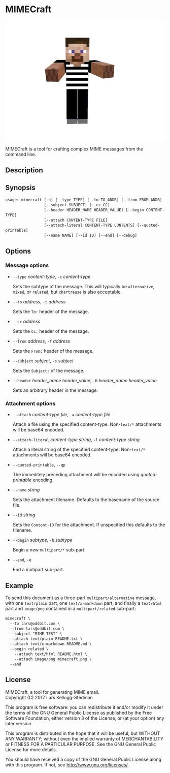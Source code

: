 MIMECraft
=========

![MIMECraft Logo][]

MIMECraft is a tool for crafting complex MIME messages from the command line.

[mimecraft logo]: mimecraft.png

Description
-----------

Synopsis
--------

    usage: mimecraft [-h] [--type TYPE] [--to TO_ADDR] [--from FROM_ADDR]
                     [--subject SUBJECT] [--cc CC]
                     [--header HEADER_NAME HEADER_VALUE] [--begin CONTENT-TYPE]
                     [--attach CONTENT-TYPE FILE]
                     [--attach-literal CONTENT-TYPE CONTENTS] [--quoted-printable]
                     [--name NAME] [--id ID] [--end] [--debug]

Options
-------

### Message options

- `--type` *content-type*, `-c` *content-type*
  
    Sets the subtype of the message.  This will typically be
    `alternative`, `mixed`, or `related`, but `chartreuse` is also
    acceptable.

- `--to` *address*, `-t` *address*

    Sets the `To:` header of the message.

- `--cc` *address*

    Sets the `Cc:` header of the message.

- `--from` *address*, `-f` *address*

    Sets the `From:` header of the message.

- `--subject` *subject*, `-s` *subject*

    Sets the `Subject:` of the message.

- `--header` *header_name* *header_value*, `-H` *header_name*
  *header_value*

    Sets an arbitrary header in the message.

### Attachment options

- `--attach` *content-type* *file*, `-a` *content-type* *file*

    Attach a file using the specified content-type.  Non-`text/*`
    attachments will be base64 encoded.

- `--attach-literal` *content-type* *string*, `-l` *content-type* *string*

    Attach a literal string of the specified content-type.  Non-`text/*`
    attachments will be base64 encoded.

- `--quoted-printable`, `--qp`

    The immeditely preceding attachment will be encoded using
    *quoted-printable* encoding.

- `--name` *string*

    Sets the attachment filename.  Defaults to the basename of the
    source file.

- `--id` *string*

    Sets the `Content-ID` for the attachment.  If unspecified this
    defaults to the filename.

- `--begin` *subtype*, `-b` *subtype*

    Begin a new `multipart/*` sub-part.

- `--end`, `-e`

    End a mutipart sub-part.

Example
-------

To send this document as a three-part `multipart/alternative` message,
with one `text/plain` part, one `text/x-markdown` part, and finally a
`text/html` part and `image/png` contained in a `multipart/related`
sub-part:

    mimecraft \
      --to lars@oddbit.com \
      --from lars@oddbit.com \
      --subject "MIME TEST" \
      --attach text/plain README.txt \
      --attach text/x-markdown README.md \
      --begin related \
        --attach text/html README.html \
        --attach image/png mimecraft.png \
      --end

License
-------

MIMECraft, a tool for generating MIME email.  
Copyright (C) 2012 Lars Kellogg-Stedman

This program is free software: you can redistribute it and/or modify
it under the terms of the GNU General Public License as published by
the Free Software Foundation, either version 3 of the License, or
(at your option) any later version.

This program is distributed in the hope that it will be useful,
but WITHOUT ANY WARRANTY; without even the implied warranty of
MERCHANTABILITY or FITNESS FOR A PARTICULAR PURPOSE.  See the
GNU General Public License for more details.

You should have received a copy of the GNU General Public License
along with this program.  If not, see <http://www.gnu.org/licenses/>.

